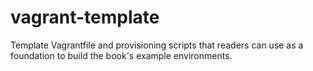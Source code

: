 # vagrant-template
Template Vagrantfile and provisioning scripts that readers can use as a foundation to build the book's example environments.
